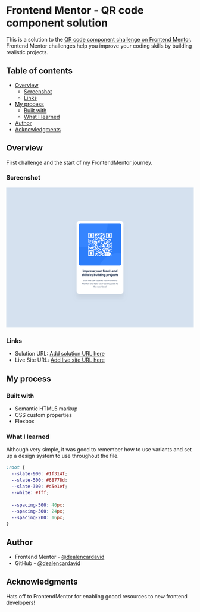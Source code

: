# Frontend Mentor - QR code component solution

This is a solution to the [QR code component challenge on Frontend Mentor](https://www.frontendmentor.io/challenges/qr-code-component-iux_sIO_H). Frontend Mentor challenges help you improve your coding skills by building realistic projects.

## Table of contents

- [Overview](#overview)
  - [Screenshot](#screenshot)
  - [Links](#links)
- [My process](#my-process)
  - [Built with](#built-with)
  - [What I learned](#what-i-learned)
- [Author](#author)
- [Acknowledgments](#acknowledgments)

## Overview

First challenge and the start of my FrontendMentor journey.

### Screenshot

![](./solution-screenshot.png)

### Links

- Solution URL: [Add solution URL here](https://your-solution-url.com)
- Live Site URL: [Add live site URL here](https://your-live-site-url.com)

## My process

### Built with

- Semantic HTML5 markup
- CSS custom properties
- Flexbox

### What I learned

Although very simple, it was good to remember how to use variants and set up a design system to use throughout the file.

```css
:root {
  --slate-900: #1f314f;
  --slate-500: #68778d;
  --slate-300: #d5e1ef;
  --white: #fff;

  --spacing-500: 40px;
  --spacing-300: 24px;
  --spacing-200: 16px;
}
```

## Author

- Frontend Mentor - [@dealencardavid](https://www.frontendmentor.io/profile/dealencardavid)
- GitHub - [@dealencardavid](https://github.com/dealencardavid)

## Acknowledgments

Hats off to FrontendMentor for enabling goood resources to new frontend developers!
